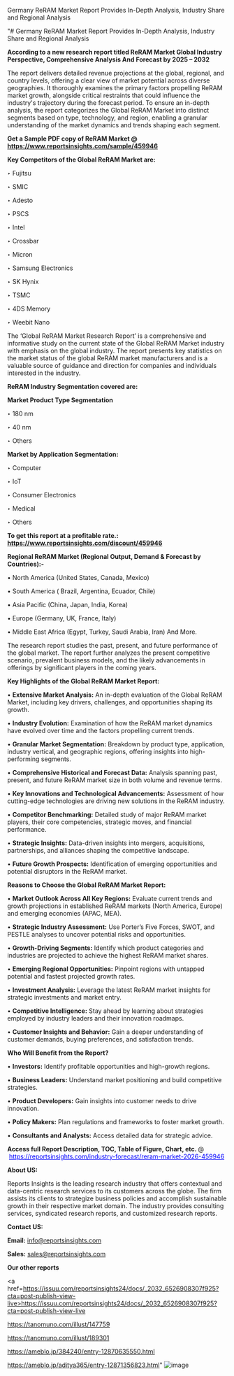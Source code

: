 Germany ReRAM Market Report Provides In-Depth Analysis, Industry Share and Regional Analysis

"# Germany ReRAM Market Report Provides In-Depth Analysis, Industry Share and Regional Analysis

<strong>According to a new research report titled ReRAM Market Global Industry Perspective, Comprehensive Analysis And Forecast by 2025 – 2032</strong>

The report delivers detailed revenue projections at the global, regional, and country levels, offering a clear view of market potential across diverse geographies. It thoroughly examines the primary factors propelling ReRAM market growth, alongside critical restraints that could influence the industry's trajectory during the forecast period. To ensure an in-depth analysis, the report categorizes the Global ReRAM Market into distinct segments based on type, technology, and region, enabling a granular understanding of the market dynamics and trends shaping each segment.

<strong>Get a Sample PDF copy of ReRAM Market </strong><strong>@<a href=https://www.reportsinsights.com/sample/459946 style=color:#0000ff;> https://www.reportsinsights.com/sample/459946</a></strong></font>

<strong>Key Competitors of the Global ReRAM Market are:</strong>

‣ Fujitsu

‣ SMIC

‣ Adesto

‣ PSCS

‣ Intel

‣ Crossbar

‣ Micron

‣ Samsung Electronics

‣ SK Hynix

‣ TSMC

‣ 4DS Memory

‣ Weebit Nano

The ‘Global ReRAM Market Research Report’ is a comprehensive and informative study on the current state of the Global ReRAM Market industry with emphasis on the global industry. The report presents key statistics on the market status of the global ReRAM market manufacturers and is a valuable source of guidance and direction for companies and individuals interested in the industry.

<strong>ReRAM Industry Segmentation covered are:</strong>

<strong>Market Product Type Segmentation</strong>

‣ 180 nm

‣ 40 nm

‣ Others

<strong>Market by Application Segmentation:</strong>

‣ Computer

‣ IoT

‣ Consumer Electronics

‣ Medical

‣ Others

<strong>To get this report at a profitable rate.: <a href=https://www.reportsinsights.com/discount/459946 style=color:#0000ff;>https://www.reportsinsights.com/discount/459946</a></strong></font>

<strong>Regional ReRAM Market (Regional Output, Demand &amp; Forecast by Countries):-</strong>

• North America (United States, Canada, Mexico)

• South America ( Brazil, Argentina, Ecuador, Chile)

• Asia Pacific (China, Japan, India, Korea)

• Europe (Germany, UK, France, Italy)

• Middle East Africa (Egypt, Turkey, Saudi Arabia, Iran) And More.

The research report studies the past, present, and future performance of the global market. The report further analyzes the present competitive scenario, prevalent business models, and the likely advancements in offerings by significant players in the coming years.

<strong>Key Highlights of the Global ReRAM Market Report:</strong>

• <strong>Extensive Market Analysis:</strong> An in-depth evaluation of the Global ReRAM Market, including key drivers, challenges, and opportunities shaping its growth.

• <strong>Industry Evolution:</strong> Examination of how the ReRAM market dynamics have evolved over time and the factors propelling current trends.

• <strong>Granular Market Segmentation:</strong> Breakdown by product type, application, industry vertical, and geographic regions, offering insights into high-performing segments.

• <strong>Comprehensive Historical and Forecast Data:</strong> Analysis spanning past, present, and future ReRAM market size in both volume and revenue terms.

• <strong>Key Innovations and Technological Advancements:</strong> Assessment of how cutting-edge technologies are driving new solutions in the ReRAM industry.

• <strong>Competitor Benchmarking:</strong> Detailed study of major ReRAM market players, their core competencies, strategic moves, and financial performance.

• <strong>Strategic Insights:</strong> Data-driven insights into mergers, acquisitions, partnerships, and alliances shaping the competitive landscape.

• <strong>Future Growth Prospects:</strong> Identification of emerging opportunities and potential disruptors in the ReRAM market.

<strong>Reasons to Choose the Global ReRAM Market Report:</strong>

• <strong>Market Outlook Across All Key Regions:</strong> Evaluate current trends and growth projections in established ReRAM markets (North America, Europe) and emerging economies (APAC, MEA).

• <strong>Strategic Industry Assessment:</strong> Use Porter’s Five Forces, SWOT, and PESTLE analyses to uncover potential risks and opportunities.

• <strong>Growth-Driving Segments:</strong> Identify which product categories and industries are projected to achieve the highest ReRAM market shares.

• <strong>Emerging Regional Opportunities:</strong> Pinpoint regions with untapped potential and fastest projected growth rates.

• <strong>Investment Analysis:</strong> Leverage the latest ReRAM market insights for strategic investments and market entry.

• <strong>Competitive Intelligence:</strong> Stay ahead by learning about strategies employed by industry leaders and their innovation roadmaps.

• <strong>Customer Insights and Behavior:</strong> Gain a deeper understanding of customer demands, buying preferences, and satisfaction trends.

<strong>Who Will Benefit from the Report?</strong>

• <strong>Investors:</strong> Identify profitable opportunities and high-growth regions.

• <strong>Business Leaders:</strong> Understand market positioning and build competitive strategies.

• <strong>Product Developers:</strong> Gain insights into customer needs to drive innovation.

• <strong>Policy Makers:</strong> Plan regulations and frameworks to foster market growth.

• <strong>Consultants and Analysts:</strong> Access detailed data for strategic advice.
</ul>
<strong>Access full Report Description, TOC, Table of Figure, Chart, etc. </strong>@  <a href=https://reportsinsights.com/industry-forecast/reram-market-2026-459946 style=color:#0000ff;>https://reportsinsights.com/industry-forecast/reram-market-2026-459946</a></font>

<strong><strong>About US</strong>:</strong>

Reports Insights is the leading research industry that offers contextual and data-centric research services to its customers across the globe. The firm assists its clients to strategize business policies and accomplish sustainable growth in their respective market domain. The industry provides consulting services, syndicated research reports, and customized research reports.

<strong>Contact US:</strong>

<p class=""""><b>Email:</b> <a href=mailto:info@reportsinsights.com>info@reportsinsights.com</a></p>
<p class=""""><b>Sales:</b> <a href=mailto:sales@reportsinsights.com>sales@reportsinsights.com</a></p>

<strong>Our other reports</strong>

<a href=https://issuu.com/reportsinsights24/docs/_2032_6526908307f925?cta=post-publish-view-live>https://issuu.com/reportsinsights24/docs/_2032_6526908307f925?cta=post-publish-view-live</a>

<a href=https://tanomuno.com/illust/147759>https://tanomuno.com/illust/147759</a>

<a href=https://tanomuno.com/illust/189301>https://tanomuno.com/illust/189301</a>

<a href=https://ameblo.jp/384240/entry-12870635550.html>https://ameblo.jp/384240/entry-12870635550.html</a>

<a href=https://ameblo.jp/aditya365/entry-12871356823.html>https://ameblo.jp/aditya365/entry-12871356823.html</a>"
![image](https://github.com/user-attachments/assets/546e13c0-de5e-4d9c-95a9-1bc846e59a37)
